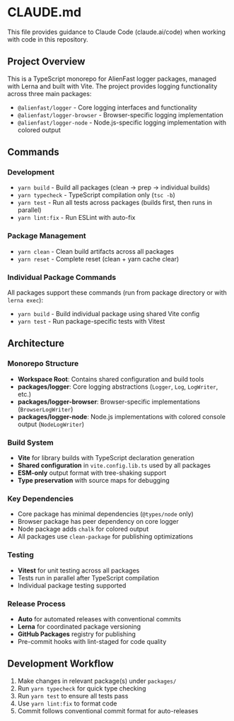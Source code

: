 # CLAUDE.md

This file provides guidance to Claude Code (claude.ai/code) when working with code in this repository.

## Project Overview

This is a TypeScript monorepo for AlienFast logger packages, managed with Lerna and built with Vite. The project provides logging functionality across three main packages:

- `@alienfast/logger` - Core logging interfaces and functionality
- `@alienfast/logger-browser` - Browser-specific logging implementation
- `@alienfast/logger-node` - Node.js-specific logging implementation with colored output

## Commands

### Development

- `yarn build` - Build all packages (clean → prep → individual builds)
- `yarn typecheck` - TypeScript compilation only (`tsc -b`)
- `yarn test` - Run all tests across packages (builds first, then runs in parallel)
- `yarn lint:fix` - Run ESLint with auto-fix

### Package Management

- `yarn clean` - Clean build artifacts across all packages
- `yarn reset` - Complete reset (clean + yarn cache clear)

### Individual Package Commands

All packages support these commands (run from package directory or with `lerna exec`):

- `yarn build` - Build individual package using shared Vite config
- `yarn test` - Run package-specific tests with Vitest

## Architecture

### Monorepo Structure

- **Workspace Root**: Contains shared configuration and build tools
- **packages/logger**: Core logging abstractions (`Logger`, `Log`, `LogWriter`, etc.)
- **packages/logger-browser**: Browser-specific implementations (`BrowserLogWriter`)
- **packages/logger-node**: Node.js implementations with colored console output (`NodeLogWriter`)

### Build System

- **Vite** for library builds with TypeScript declaration generation
- **Shared configuration** in `vite.config.lib.ts` used by all packages
- **ESM-only** output format with tree-shaking support
- **Type preservation** with source maps for debugging

### Key Dependencies

- Core package has minimal dependencies (`@types/node` only)
- Browser package has peer dependency on core logger
- Node package adds `chalk` for colored output
- All packages use `clean-package` for publishing optimizations

### Testing

- **Vitest** for unit testing across all packages
- Tests run in parallel after TypeScript compilation
- Individual package testing supported

### Release Process

- **Auto** for automated releases with conventional commits
- **Lerna** for coordinated package versioning
- **GitHub Packages** registry for publishing
- Pre-commit hooks with lint-staged for code quality

## Development Workflow

1. Make changes in relevant package(s) under `packages/`
2. Run `yarn typecheck` for quick type checking
3. Run `yarn test` to ensure all tests pass
4. Use `yarn lint:fix` to format code
5. Commit follows conventional commit format for auto-releases
